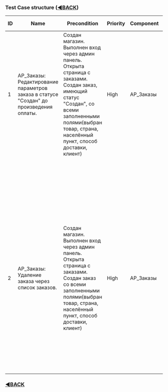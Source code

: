 ### Test Case structure ([:arrow_backward:BACK](https://github.com/c1plak/Vadims_Course_group27))

| **ID** 	| **Name** 	| **Precondition** 	| **Priority** 	| **Component** 	| **Labels** 	| **Steps** 	| **Test Data** 	| **Expected Result** 	|  	|
|---	|---	|---	|---	|---	|---	|---	|---	|---	|---	|
| 1 	| AP_Заказы: Редактирование параметров заказа в статусе "Создан" до произведения оплаты. 	| Создан магазин. Выполнен вход через админ панель. Открыта страница с заказами. Создан заказ, имеющий статус "Создан", со всеми заполненными полями(выбран товар, страна, населённый пункт, способ доставки, клиент) 	| High 	| AP_Заказы 	| Smoke 	| 1. Развернуть Kebab-menu напротив соответсвующего заказа. 	|  	| 1. Разворачивается меню с пунктами "Редактировать", "Удалить". 	|  	|
|  	|  	|  	|  	|  	|  	| 2. Выбрать пункт "Редактировать" 	|  	| 2. Открывается окно заказа с описанием параметров(товар, страна, населённый пункт, способ доставки, клиент) заказа доступных для редактирования. 	|  	|
|  	|  	|  	|  	|  	|  	|  	|  	|  	|  	|
| 2 	| AP_Заказы: Удаление заказа через список заказов. 	| Создан магазин. Выполнен вход через админ панель. Открыта страница с заказами. Создан заказ со всеми заполненными полями(выбран товар, страна, населённый пункт, способ доставки, клиент) 	| High 	| AP_Заказы 	| Smoke 	| 1. Развернуть Kebab-menu напротив соответсвующего заказа. 	|  	| 1. Разворачивается меню с пунктами "Редактировать", "Удалить" 	|  	|
|  	|  	|  	|  	|  	|  	| 2. Выбрать пункт "Удалить". 	|  	| 2. Поялвяется предупреждающее оповещение об удалении. 	|  	|
|  	|  	|  	|  	|  	|  	| 3. Подтвердить удаление. 	|  	| 3. Запись успешно удалена. 	|  	|


### [:arrow_backward:BACK](https://github.com/c1plak/Vadims_Course_group27)
